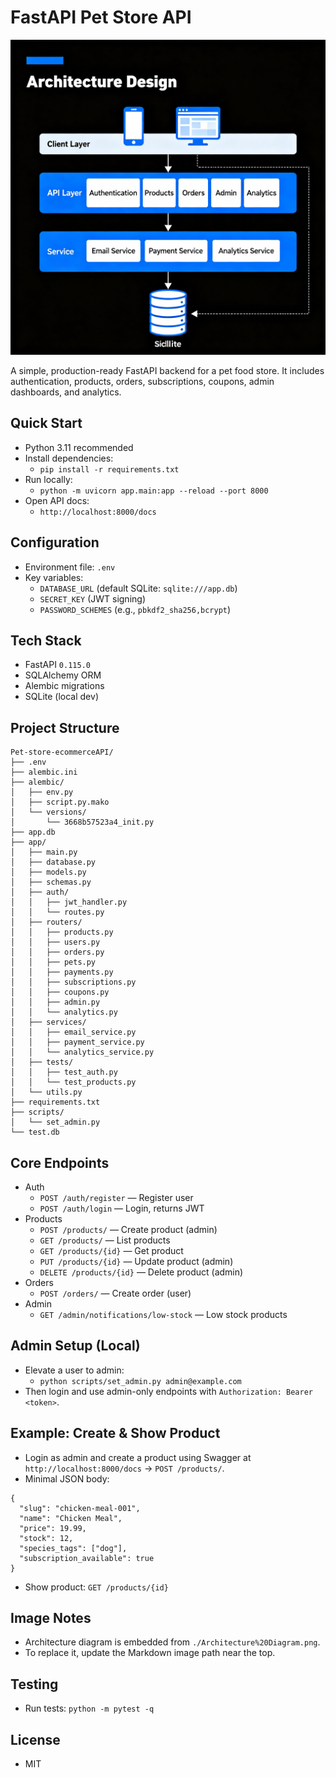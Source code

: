 # FastAPI Pet Store API

![Architecture Diagram](./Architecture%20Diagram.png)

A simple, production-ready FastAPI backend for a pet food store. It includes authentication, products, orders, subscriptions, coupons, admin dashboards, and analytics.

## Quick Start

- Python 3.11 recommended
- Install dependencies:
  - `pip install -r requirements.txt`
- Run locally:
  - `python -m uvicorn app.main:app --reload --port 8000`
- Open API docs:
  - `http://localhost:8000/docs`

## Configuration

- Environment file: `.env`
- Key variables:
  - `DATABASE_URL` (default SQLite: `sqlite:///app.db`)
  - `SECRET_KEY` (JWT signing)
  - `PASSWORD_SCHEMES` (e.g., `pbkdf2_sha256,bcrypt`)

## Tech Stack

- FastAPI `0.115.0`
- SQLAlchemy ORM
- Alembic migrations
- SQLite (local dev)

## Project Structure

```
Pet-store-ecommerceAPI/
├── .env
├── alembic.ini
├── alembic/
│   ├── env.py
│   ├── script.py.mako
│   └── versions/
│       └── 3668b57523a4_init.py
├── app.db
├── app/
│   ├── main.py
│   ├── database.py
│   ├── models.py
│   ├── schemas.py
│   ├── auth/
│   │   ├── jwt_handler.py
│   │   └── routes.py
│   ├── routers/
│   │   ├── products.py
│   │   ├── users.py
│   │   ├── orders.py
│   │   ├── pets.py
│   │   ├── payments.py
│   │   ├── subscriptions.py
│   │   ├── coupons.py
│   │   ├── admin.py
│   │   └── analytics.py
│   ├── services/
│   │   ├── email_service.py
│   │   ├── payment_service.py
│   │   └── analytics_service.py
│   ├── tests/
│   │   ├── test_auth.py
│   │   └── test_products.py
│   └── utils.py
├── requirements.txt
├── scripts/
│   └── set_admin.py
└── test.db
```

## Core Endpoints

- Auth
  - `POST /auth/register` — Register user
  - `POST /auth/login` — Login, returns JWT
- Products
  - `POST /products/` — Create product (admin)
  - `GET /products/` — List products
  - `GET /products/{id}` — Get product
  - `PUT /products/{id}` — Update product (admin)
  - `DELETE /products/{id}` — Delete product (admin)
- Orders
  - `POST /orders/` — Create order (user)
- Admin
  - `GET /admin/notifications/low-stock` — Low stock products

## Admin Setup (Local)

- Elevate a user to admin:
  - `python scripts/set_admin.py admin@example.com`
- Then login and use admin-only endpoints with `Authorization: Bearer <token>`.

## Example: Create & Show Product

- Login as admin and create a product using Swagger at `http://localhost:8000/docs` → `POST /products/`.
- Minimal JSON body:
```
{
  "slug": "chicken-meal-001",
  "name": "Chicken Meal",
  "price": 19.99,
  "stock": 12,
  "species_tags": ["dog"],
  "subscription_available": true
}
```
- Show product: `GET /products/{id}`

## Image Notes

- Architecture diagram is embedded from `./Architecture%20Diagram.png`.
- To replace it, update the Markdown image path near the top.

## Testing

- Run tests: `python -m pytest -q`

## License

- MIT
